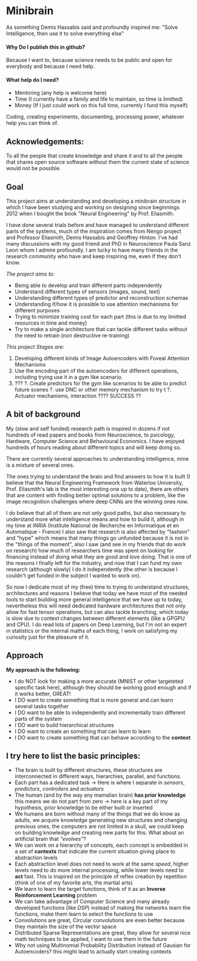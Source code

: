 # Minibrain

As something Demis Hassabis said and profoundly inspired me: "Solve Intelligence, then use it to solve everything else"


#### Why Do I publish this in github?

  Because I want to, because science needs to be public and open for everybody and because I need help.

#### What help do I need?

- Mentoring (any help is welcome here)
- Time (I currently have a family and life to maintain, so time is limitted)
- Money (If I just could work on this full time, currently I fund this myself)

Coding, creating experiments, documenting, processing power, whatever help you can think of.

## Acknowledgements:

To all the people that create knowledge and share it and to all the people that shares open source software without them the current state of science would not be possible.


## Goal

This project aims at understanding and developing a minibrain structure in which I have been studying and working on designing since beginnings 2012 when I bought the book "Neural Engineering" by Prof. Eliasmith. 

I have done several trials before and have managed to understand different parts of the systems, much of the inspiration comes from Nengo project and Professor Eliasmith, Demis Hassabis and Geoffrey Hinton. I've had many discussions with my good friend and PhD in Neuroscience Paula  Sanz Leon whom I admire profoundly. I am lucky to have many friends in the research community who have and keep inspiring me, even if they don't know.



_The project aims to:_

 - Being able to develop and train different parts independently
 - Understand different types of sensors (images, sound, text)
 - Understanding different types of predictor and reconstruction schemas
 - Understanding if/how it is possible to use attention mechanisms for different purposes
 - Trying to minimize training cost for each part (this is due to my limitted resources in time and money)
 - Try to make a single architecture that can tackle different tasks without the need to retrain (non destructive re-training)
 
 
 
_This project Stages are:_

 1. Developing different kinds of Image Autoencoders with Foveal Attention Mechanisms
 2. Use the encoding part of the autoencoders for different operations, including trying use it in a gym like scenario.
 3. ???
 ?. Create predictors for the gym like scenarios to be able to predict future scenes
 ?. use DNC or other memory mechanism to try t
 ?. Actuator mechanisms, interaction
 ???? SUCCESS ?? 
 
 
## A bit of background

My (slow and self funded) research path is inspired in dozens if not hundreds of read papers and books from Neuroscience, to psicology, Hardware, Computer Science and Behavioural Economics. I have enjoyed hundreds of hours reading about different topics and will keep doing so.

There are currently several approaches to understanding intelligence, mine is a mixture of several ones. 

The ones trying to understand the brain and find answers to how it is built (I believe that the Neural Engineering Framework from Waterloo University, Prof. Eliasmith's lab is the most interesting one up to date), there are others that are content with finding better optimal solutions to a problem, like the image recognition challenges where deep CNNs are the winning ones now.

I do believe that all of them are not only good paths, but also necessary to understand more what intelligence means and how to build it, although in my time at INRIA (Institute National de Recherche en Informatique et en Automatique - France) I also saw that research is also affected by "fashion" and "hype" which means that many things go unfunded because it is not in the "things of the moment", also I saw (and see in my friends that do work on research) how much of researchers time was spent on looking for financing instead of doing what they are good and love doing.
That is one of the reasons I finally left for the industry, and now that I can fund my own research (although slowly) I do it independently (the other is because I couldn't get funded in the subject I wanted to work on).

So now I dedicate most of my (free) time to trying to understand structures, architectures and reasons I believe that today we have most of the needed tools to start building more general intelligence that we have up to today, nevertheless this will need dedicated hardware architectures that not only allow for fast tensor operations, but can also tackle branching, which today is slow due to context changes between different elements (like a GPGPU and CPU). I do read lots of papers on Deep Learning, but I'm not an expert in statistics or the internal maths of each thing, I work on satisfying my curiosity just for the pleasure of it.

## Approach

**My approach is the following:**

- I do NOT look for making a more accurate (MNIST or other targeteted specific task here), although they should be working good enough and if it works better, GREAT!
- I DO want to create something that is more general and can learn several tasks together
- I DO want to be able to independently and incrementally train different parts of the system
- I DO want to build hierarchical structures
- I DO want to create an something that can learn to learn
- I DO want to create something that can behave according to the **context**


## I try here to list the basic principles:

- The brain is built by different structures, these structures are interconnected in different ways, hierarchies, parallel, and functions.
- Each part has a dedicated task -> Here is where I separate in _sensors_, _predictors_, _controllers_ and _actuators_
- The human (and by the way any mamalian brain) **has prior knowledge** this means we do not part from zero -> here is a key part of my hypothesis, prior knowledge to be either built or inserted
- We humans are born without many of the things that we do know as adults, we acquire knowledge generating new structures and changing previous ones, the computers are not limited in a skull, we could keep on building knowledge and creating new parts for this. What about an artificial brain that _"evolves"_?
- We can work on a hierarchy of concepts, each concept is embedded in a set of **contexts** that indicate the current situation giving place to abstraction levels
- Each abstraction level does not need to work at the same _speed_, higher levels need to do more internal processing, while lower levels need to **act** fast. This is inspired on the principle of reflex creation by repetition (think of one of my favorite arts, the martial arts)
- We learn to learn the target functions, think of it as an **Inverse Reinforcement Learning** problem
- We can take advantage of Computer Science and many already developed functions (like *DSP*) instead of making the networks learn the functions, make them learn to select the functions to use
- Convolutions are great, Circular convolutions are even better because they maintain the size of the vector space
- Distributed Sparse Representations are great, they allow for several nice math techniques to be applied, I want to use them in the future
- Why not using Multinomial Probability Distribution instead of Gausian for Autoencoders? this might lead to actually start creating contexts